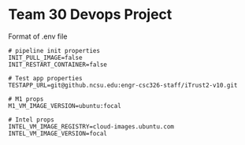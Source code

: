# Team 30 Devops Project

Format of .env file

```
# pipeline init properties
INIT_PULL_IMAGE=false
INIT_RESTART_CONTAINER=false

# Test app properties
TESTAPP_URL=git@github.ncsu.edu:engr-csc326-staff/iTrust2-v10.git

# M1 props
M1_VM_IMAGE_VERSION=ubuntu:focal

# Intel props
INTEL_VM_IMAGE_REGISTRY=cloud-images.ubuntu.com
INTEL_VM_IMAGE_VERSION=focal

```
